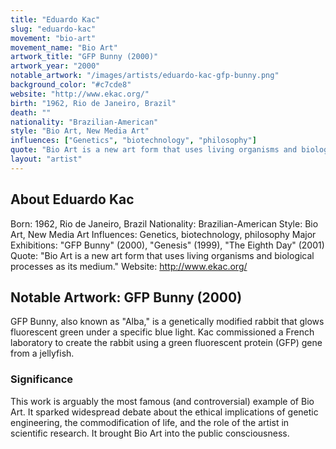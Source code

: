 ```yaml
---
title: "Eduardo Kac"
slug: "eduardo-kac"
movement: "bio-art"
movement_name: "Bio Art"
artwork_title: "GFP Bunny (2000)"
artwork_year: "2000"
notable_artwork: "/images/artists/eduardo-kac-gfp-bunny.png"
background_color: "#c7cde8"
website: "http://www.ekac.org/"
birth: "1962, Rio de Janeiro, Brazil"
death: ""
nationality: "Brazilian-American"
style: "Bio Art, New Media Art"
influences: ["Genetics", "biotechnology", "philosophy"]
quote: "Bio Art is a new art form that uses living organisms and biological processes as its medium."
layout: "artist"
---
```


## About Eduardo Kac

Born: 1962, Rio de Janeiro, Brazil Nationality: Brazilian-American Style: Bio Art, New Media Art Influences: Genetics, biotechnology, philosophy Major Exhibitions: "GFP Bunny" (2000), "Genesis" (1999), "The Eighth Day" (2001) Quote: "Bio Art is a new art form that uses living organisms and biological processes as its medium." Website: http://www.ekac.org/

## Notable Artwork: GFP Bunny (2000)

GFP Bunny, also known as "Alba," is a genetically modified rabbit that glows fluorescent green under a specific blue light. Kac commissioned a French laboratory to create the rabbit using a green fluorescent protein (GFP) gene from a jellyfish.

### Significance

This work is arguably the most famous (and controversial) example of Bio Art. It sparked widespread debate about the ethical implications of genetic engineering, the commodification of life, and the role of the artist in scientific research. It brought Bio Art into the public consciousness.
